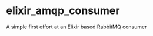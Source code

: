 elixir_amqp_consumer
====================

A simple first effort at an Elixir based RabbitMQ consumer
